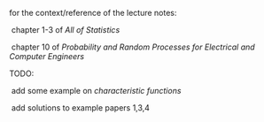 for the context/reference of the lecture notes:

​	chapter 1-3 of *All of Statistics*

​	chapter 10 of *Probability and Random Processes for Electrical and Computer Engineers*







TODO:

​	add some example on *characteristic functions*

​	add solutions to example papers 1,3,4

